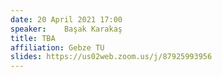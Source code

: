 ```yaml
---
date: 20 April 2021 17:00
speaker:    Başak Karakaş
title: TBA
affiliation: Gebze TU
slides: https://us02web.zoom.us/j/87925993956
---
```

